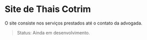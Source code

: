 <h1>Site de Thais Cotrim </h1>
  
  <p>O site consiste nos serviços prestados até o contato da advogada.</p>
  
> Status: Ainda em desenvolvimento.
 
